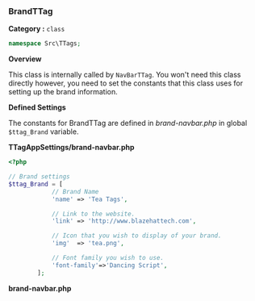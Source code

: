 <h3 class="display-4 mb-5">BrandTTag</h3>


**Category :** `class`

```php
namespace Src\TTags;
```


**Overview**

This class is internally called by `NavBarTTag`. You won't need this class directly however, you need to set the constants that this class uses for setting up the brand information. 

**Defined Settings**

The constants for BrandTTag are defined in *brand-navbar.php* in global `$ttag_Brand` variable.

**TTagAppSettings/brand-navbar.php**

```php
<?php

// Brand settings
$ttag_Brand = [
			// Brand Name
			'name' => 'Tea Tags',

			// Link to the website.
			'link' => 'http://www.blazehattech.com',

			// Icon that you wish to display of your brand.			
			'img'  => 'tea.png',

			// Font family you wish to use.
			'font-family'=>'Dancing Script',
		];

```
<p class = "ttag-code-caption text-muted"><b>brand-navbar.php</b></p>